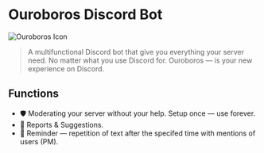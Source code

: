 # Ouroboros Discord Bot
![Ouroboros Icon](https://github.com/GDSoftworks/OuroborosBot/raw/main/Ouroboros_Icon.png)
> A multifunctional Discord bot that give you everything your server need. No matter what you use Discord for. Ouroboros — is your new experience on Discord.

## Functions
* 🛡️ Moderating your server without your help. Setup once — use forever.
* 📝 Reports & Suggestions.
* 🔔 Reminder —  repetition of text after the specifed time with mentions of users (PM).
